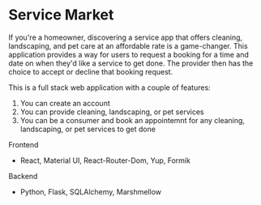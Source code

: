 # Service Market

If you're a homeowner, discovering a service app that offers cleaning, landscaping, and pet care at an affordable rate is a game-changer. This application provides a way for users to request a booking for a time and date on when they'd like a service to get done. The provider then has the choice to accept or decline that booking request. 

This is a full stack web application with a couple of features: 

1. You can create an account
2. You can provide cleaning, landscaping, or pet services
3. You can be a consumer and book an appointemnt for any cleaning, landscaping, or pet services to get done

Frontend
- React, Material UI, React-Router-Dom, Yup, Formik

Backend
- Python, Flask, SQLAlchemy, Marshmellow